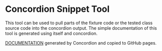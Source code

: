 Concordion Snippet Tool
=======================

This tool can be used to pull parts of the fixture code or the tested class source code into the concordion output.
The simple documentation of this tool is generated using itself and concordion.

[DOCUMENTATION](http://http://verhas.github.io/concordionsnippet) generated by Concordion and copied to GitHub pages.
